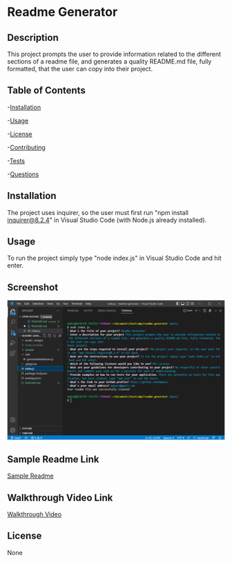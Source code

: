 # Readme Generator

  ## Description
  
  This project prompts the user to provide information related to the different sections of a readme file, and generates a quality README.md file, fully formatted, that the user can copy into their project.
  
  ## Table of Contents
  
  -[Installation](#installation)

  -[Usage](#usage)

  -[License](#license)

  -[Contributing](#contributing)

  -[Tests](#tests)

  -[Questions](#questions)
  
  ## Installation
  
  The project uses inquirer, so the user must first run "npm install inquirer@8.2.4" in Visual Studio Code (with Node.js already installed).
  
  ## Usage
  
  To run the project simply type "node index.js" in Visual Studio Code and hit enter.

  ## Screenshot

  ![Screenshot](/assets/images/screenshot.png)
  
  ## Sample Readme Link
  
  [Sample Readme](/sample/README.md)
  
  ## Walkthrough Video Link

  [Walkthrough Video](https://drive.google.com/file/d/19HaFBNIbhfVmoCnUAke-PB7RQFP4wb7R/view)
  
  ## License
  
  None
